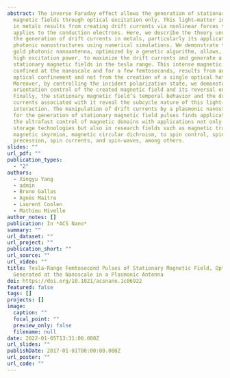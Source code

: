 ```yaml
---
abstract: The inverse Faraday effect allows the generation of stationary
  magnetic fields through optical excitation only. This light–matter interaction
  in metals results from creating drift currents via nonlinear forces that light
  applies to the conduction electrons. Here, we describe the theory underlying
  the generation of drift currents in metals, particularly its application to
  photonic nanostructures using numerical simulations. We demonstrate that a
  gold photonic nanoantenna, optimized by a genetic algorithm, allows, under
  high excitation power, to maximize the drift currents and generate a pulse of
  stationary magnetic fields in the tesla range. This intense magnetic field,
  confined at the nanoscale and for a few femtoseconds, results from annular
  optical confinement and not from the creation of a single optical hot spot.
  Moreover, by controlling the incident polarization state, we demonstrate the
  orientation control of the created magnetic field and its reversal on demand.
  Finally, the stationary magnetic field’s temporal behavior and the drift
  currents associated with it reveal the subcycle nature of this light–matter
  interaction. The manipulation of drift currents by a plasmonic nanostructure
  for the generation of stationary magnetic field pulses finds applications in
  the ultrafast control of magnetic domains with applications not only in data
  storage technologies but also in research fields such as magnetic trapping,
  magnetic skyrmion, magnetic circular dichroism, to spin control, spin
  precession, spin currents, and spin-waves, among others.
slides: ""
url_pdf: ""
publication_types:
  - "2"
authors:
  - Xingyu Yang
  - admin
  - Bruno Gallas
  - Agnès Maitre
  - Laurent Coolen
  - Mathieu Mivelle
author_notes: []
publication: In *ACS Nano*
summary: ""
url_dataset: ""
url_project: ""
publication_short: ""
url_source: ""
url_video: ""
title: Tesla-Range Femtosecond Pulses of Stationary Magnetic Field, Optically
  Generated at the Nanoscale in a Plasmonic Antenna
doi: https://doi.org/10.1021/acsnano.1c06922
featured: false
tags: []
projects: []
image:
  caption: ""
  focal_point: ""
  preview_only: false
  filename: null
date: 2022-01-05T13:31:00.000Z
url_slides: ""
publishDate: 2017-01-01T00:00:00.000Z
url_poster: ""
url_code: ""
---
```

